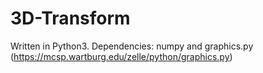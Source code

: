 # 3D-Transform

Written in Python3.
Dependencies: numpy and graphics.py (https://mcsp.wartburg.edu/zelle/python/graphics.py)
